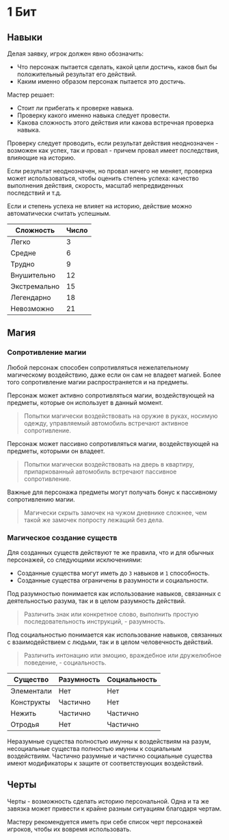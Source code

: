 # 1 Бит

## Навыки

Делая заявку, игрок должен явно обозначить:
- Что персонаж пытается сделать, какой цели достичь, каков был бы положительный результат его действий.
- Каким именно образом персонаж пытается это достичь.

Мастер решает:
- Стоит ли прибегать к проверке навыка.
- Проверку какого именно навыка следует провести.
- Какова сложность этого действия или какова встречная проверка навыка.

Проверку следует проводить, если результат действия неоднозначен -
возможен как успех, так и провал - причем провал имеет последствия, влияющие на историю.

Если результат неоднозначен, но провал ничего не меняет, проверка может использоваться, чтобы оценить степень успеха:
качество выполнения действия, скорость, масштаб непредвиденных последствий и т.д.

Если и степень успеха не влияет на историю, действие можно автоматически считать успешным.

| Сложность    | Число |
|--------------|-------|
| Легко        | 3     |
| Средне       | 6     |
| Трудно       | 9     |
| Внушительно  | 12    |
| Экстремально | 15    |
| Легендарно   | 18    |
| Невозможно   | 21    |

## Магия

### Сопротивление магии

Любой персонаж способен сопротивляться нежелательному магическому воздействию, даже если он сам не владеет магией.
Более того сопротивление магии распространяется и на предметы.

Персонаж может активно сопротивляться магии, воздействующей на предметы, которые он использует в данный момент.

>Попытки магически воздействовать на оружие в руках, носимую одежду, управляемый автомобиль встречают активное сопротивление.

Персонаж может пассивно сопротивляться магии, воздействующей на предметы, которыми он владеет.

>Попытки магически воздействовать на дверь в квартиру, припаркованный автомобиль встречают пассивное сопротивление.

Важные для персонажа предметы могут получать бонус к пассивному сопротивлению магии.

>Магически скрыть замочек на чужом дневнике сложнее, чем такой же замочек попросту лежащий без дела.

### Магическое создание существ

Для созданных существ действуют те же правила, что и для обычных персонажей, со следующими исключениями:
- Созданные существа могут иметь до `3` навыков и `1` способность.
- Созданные существа ограничены в разумности и социальности.

Под разумностью понимается как использование навыков, связанных с деятельностью разума, так и в целом разумность действий.

>Различить знак или конкретное слово, выполнить простую последовательность инструкций, - разумность.

Под социальностью понимается как использование навыков, связанных с взаимодействием с людьми, так и в целом человечность действий.

>Различить интонацию или эмоцию, враждебное или дружелюбное поведение, - социальность.

| Существо   | Разумность | Социальность |
|------------|------------|--------------|
| Элементали | Нет        | Нет          |
| Конструкты | Частично   | Нет          |
| Нежить     | Частично   | Частично     |
| Отродья    | Нет        | Частично     |

Неразумные существа полностью имунны к воздействиям на разум, несоциальные существа полностью имунны к социальным воздействиям.
Частично разумные и частично социальные существа имеют модификаторы к защите от соответствующих воздействий.

## Черты

Черты - возможность сделать историю персональной.
Одна и та же завязка может привести к крайне разным ситуациям благодаря чертам.

Мастеру рекомендуется иметь при себе список черт персонажей игроков, чтобы их вовремя использовать.
